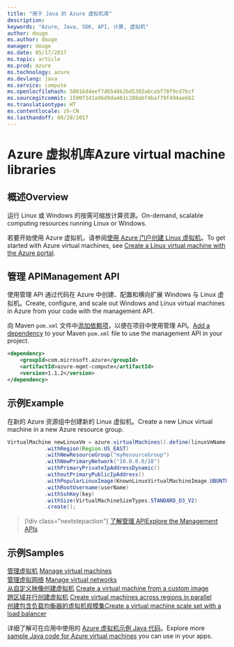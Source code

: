 ```yaml
---
title: "用于 Java 的 Azure 虚拟机库"
description: 
keywords: "Azure, Java, SDK, API, 计算, 虚拟机"
author: douge
ms.author: douge
manager: douge
ms.date: 05/17/2017
ms.topic: article
ms.prod: azure
ms.technology: azure
ms.devlang: java
ms.service: compute
ms.openlocfilehash: 58016d4eef7d6548b2bd5302abcebf78f9cd7bcf
ms.sourcegitcommit: 1500f341a96d9da461c288abf4baf79f494ae662
ms.translationtype: HT
ms.contentlocale: zh-CN
ms.lasthandoff: 08/28/2017
---
```

# <a name="azure-virtual-machine-libraries"></a><span data-ttu-id="0f86b-103">Azure 虚拟机库</span><span class="sxs-lookup"><span data-stu-id="0f86b-103">Azure virtual machine libraries</span></span>

## <a name="overview"></a><span data-ttu-id="0f86b-104">概述</span><span class="sxs-lookup"><span data-stu-id="0f86b-104">Overview</span></span>

<span data-ttu-id="0f86b-105">运行 Linux 或 Windows 的按需可缩放计算资源。</span><span class="sxs-lookup"><span data-stu-id="0f86b-105">On-demand, scalable computing resources running Linux or Windows.</span></span>

<span data-ttu-id="0f86b-106">若要开始使用 Azure 虚拟机，请参阅[使用 Azure 门户创建 Linux 虚拟机](/azure/virtual-machines/linux/quick-create-portal)。</span><span class="sxs-lookup"><span data-stu-id="0f86b-106">To get started with Azure virtual machines, see [Create a Linux virtual machine with the Azure portal](/azure/virtual-machines/linux/quick-create-portal).</span></span>

## <a name="management-api"></a><span data-ttu-id="0f86b-107">管理 API</span><span class="sxs-lookup"><span data-stu-id="0f86b-107">Management API</span></span>

<span data-ttu-id="0f86b-108">使用管理 API 通过代码在 Azure 中创建、配置和横向扩展 Windows 与 Linux 虚拟机。</span><span class="sxs-lookup"><span data-stu-id="0f86b-108">Create, configure, and scale out Windows and Linux virtual machines in Azure from your code with the management API.</span></span>

<span data-ttu-id="0f86b-109">向 Maven `pom.xml` 文件中[添加依赖项](https://maven.apache.org/guides/getting-started/index.html#How_do_I_use_external_dependencies)，以便在项目中使用管理 API。</span><span class="sxs-lookup"><span data-stu-id="0f86b-109">[Add a dependency](https://maven.apache.org/guides/getting-started/index.html#How_do_I_use_external_dependencies) to your Maven `pom.xml` file to use the management API in your project.</span></span>  

```XML
<dependency>
    <groupId>com.microsoft.azure</groupId>
    <artifactId>azure-mgmt-compute</artifactId>
    <version>1.1.2</version>
</dependency>
```   


## <a name="example"></a><span data-ttu-id="0f86b-110">示例</span><span class="sxs-lookup"><span data-stu-id="0f86b-110">Example</span></span>

<span data-ttu-id="0f86b-111">在新的 Azure 资源组中创建新的 Linux 虚拟机。</span><span class="sxs-lookup"><span data-stu-id="0f86b-111">Create a new Linux virtual machine in a new Azure resource group.</span></span>

```java
VirtualMachine newLinuxVm = azure.virtualMachines().define(linuxVmName)
            .withRegion(Region.US_EAST)
            .withNewResourceGroup("myResourceGroup")
            .withNewPrimaryNetwork("10.0.0.0/28")
            .withPrimaryPrivateIpAddressDynamic()
            .withoutPrimaryPublicIpAddress()
            .withPopularLinuxImage(KnownLinuxVirtualMachineImage.UBUNTU_SERVER_16_04_LTS)
            .withRootUsername(userName)
            .withSshKey(key)
            .withSize(VirtualMachineSizeTypes.STANDARD_D3_V2)
            .create();
```

> [!div class="nextstepaction"]
> [<span data-ttu-id="0f86b-112">了解管理 API</span><span class="sxs-lookup"><span data-stu-id="0f86b-112">Explore the Management APIs</span></span>](/java/api/overview/azure/virtualmachines/managementapi)


## <a name="samples"></a><span data-ttu-id="0f86b-113">示例</span><span class="sxs-lookup"><span data-stu-id="0f86b-113">Samples</span></span>

<span data-ttu-id="0f86b-114">[管理虚拟机][1] </span><span class="sxs-lookup"><span data-stu-id="0f86b-114">[Manage virtual machines][1] </span></span>  
<span data-ttu-id="0f86b-115">[管理虚拟网络][6] </span><span class="sxs-lookup"><span data-stu-id="0f86b-115">[Manage virtual networks][6] </span></span>  
<span data-ttu-id="0f86b-116">[从自定义映像创建虚拟机][2] </span><span class="sxs-lookup"><span data-stu-id="0f86b-116">[Create a virtual machine from a custom image][2] </span></span>  
<span data-ttu-id="0f86b-117">[跨区域并行创建虚拟机][5]  </span><span class="sxs-lookup"><span data-stu-id="0f86b-117">[Create virtual machines across regions in parallel][5]  </span></span>  
<span data-ttu-id="0f86b-118">[创建包含负载均衡器的虚拟机规模集][7]</span><span class="sxs-lookup"><span data-stu-id="0f86b-118">[Create a virtual machine scale set with a load balancer][7]</span></span>    

[1]: ../docs-ref-conceptual/java-sdk-manage-virtual-machines.md
[2]: https://azure.microsoft.com/resources/samples/managed-disk-java-create-virtual-machine-using-custom-image/
[5]: ../docs-ref-conceptual/java-sdk-virtual-machines-in-parallel.md
[6]: ../docs-ref-conceptual/java-sdk-manage-virtual-networks.md
[7]: ../docs-ref-conceptual/java-sdk-manage-vm-scalesets.md

<span data-ttu-id="0f86b-119">详细了解可在应用中使用的 [Azure 虚拟机示例 Java 代码](https://azure.microsoft.com/resources/samples/?platform=java&term=VM)。</span><span class="sxs-lookup"><span data-stu-id="0f86b-119">Explore more [sample Java code for Azure virtual machines](https://azure.microsoft.com/resources/samples/?platform=java&term=VM) you can use in your apps.</span></span>
